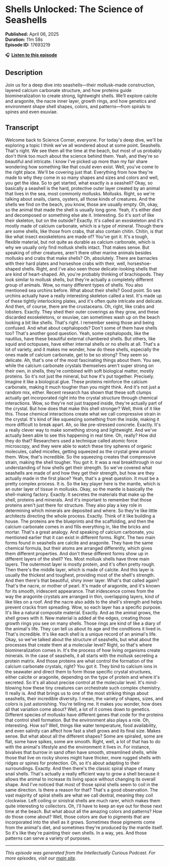 # Shells Unlocked: The Science of Seashells

**Published:** April 06, 2025  
**Duration:** 11m 58s  
**Episode ID:** 17693219

🎧 **[Listen to this episode](https://intellectuallycurious.buzzsprout.com/2529712/episodes/17693219-shells-unlocked-the-science-of-seashells)**

## Description

Join us for a deep dive into seashells—their mollusk-made construction, layered calcium carbonate structure, and how proteins guide biomineralization to create strong, lightweight shells. We’ll explore calcite and aragonite, the nacre inner layer, growth rings, and how genetics and environment shape shell shapes, colors, and patterns—from spirals to spines and even exuviae.

## Transcript

Welcome back to Science Corner, everyone. For today's deep dive, we'll be exploring a topic I think we've all wondered about at some point. Seashells. That's right. We see them all the time at the beach, but most of us probably don't think too much about the science behind them. Yeah, and they're so beautiful and intricate. I know I've picked up more than my fair share wondering how something like that could even exist. Well, you've come to the right place. We'll be covering just that. Everything from how they're made to why they come in so many shapes and sizes and colors and well, you get the idea. So to get started, what exactly is a seashell? Okay, so basically a seashell is the hard, protective outer layer created by an animal that lives in the sea, most commonly mollusks. Mollusks. Right, so we're talking about snails, clams, oysters, all those kinds of creatures. And the shells we find on the beach, you know, those are usually empty. Oh, okay, so the animal that made the shell is usually long gone. Yeah, it's either died and decomposed or something else ate it. Interesting. So it's sort of like their skeleton, but on the outside? Exactly. It's called an exoskeleton and it's mostly made of calcium carbonate, which is a type of mineral. Though there are some shells, like those from crabs, that also contain chitin. Chitin, is that like what insect exoskeletons are made of? You've got it. It's a tough, flexible material, but not quite as durable as calcium carbonate, which is why we usually only find mollusk shells intact. That makes sense. But speaking of other creatures, aren't there other marine animals besides mollusks and crabs that make shells? Oh, absolutely. There are barnacles with their hard plates and horseshoe crabs with their, well, horseshoe-shaped shells. Right, and I've also seen those delicate-looking shells that are kind of heart-shaped. Ah, you're probably thinking of brachiopods. They look similar to mollusk shells, but they're actually a completely different group of animals. Wow, so many different types of shells. You also mentioned sea urchins before. What about their shells? Good point. So sea urchins actually have a really interesting skeleton called a test. It's made up of these tightly interlocking plates, and it's often quite intricate and delicate. And then, of course, there are the crustaceans. Oh, right, like crabs and lobsters. Exactly. They shed their outer coverings as they grow, and these discarded exoskeletons, or exuviae, can sometimes wash up on the beach looking a bit like shells. That's right. I remember seeing those and being confused. And what about cephalopods? Don't some of them have shells too? That's another good question. Yeah, some cephalopods, like the nautilus, have these beautiful external chambered shells. But others, like squid and octopuses, have either internal shells or no shells at all. That's a lot of variety, and it makes me wonder, how do these shells, especially the ones made of calcium carbonate, get to be so strong? They seem so delicate. Ah, that's one of the most fascinating things about them. You see, while the calcium carbonate crystals themselves aren't super strong on their own, in shells, they're combined with soft biological matter, mostly proteins. So it's not just the mineral, but how it's put together. Precisely. Imagine it like a biological glue. These proteins reinforce the calcium carbonate, making it much tougher than you might think. And it's not just a random mix, either. Recent research has shown that these soft clumps actually get incorporated right into the crystal structure through chemical interactions. Wow, so they're not just trapped inside, they're actually part of the crystal. But how does that make this shell stronger? Well, think of it like this. Those chemical interactions create what we call compressive strain in the crystal. It's kind of like squeezing something from the inside, making it more difficult to break apart. Ah, so like pre-stressed concrete. Exactly. It's a really clever way to make something strong and lightweight. And we've actually been able to see this happening in real time. Oh, really? How did they do that? Researchers used a technique called atomic force microscopy, and they were able to watch these tiny spheres of organic molecules, called micelles, getting squeezed as the crystal grew around them. Wow, that's incredible. So the squeezing creates that compressive strain, making the shell tougher. You got it. It was a real breakthrough in our understanding of how shells get their strength. So we've covered what seashells are made of and how they get their strength, but how are they actually made in the first place? Yeah, that's a great question. It must be a pretty complex process. It is. So the key player here is the mantle, which is an outer layer of tissue in mollusks. Okay, so the mantle is basically the shell-making factory. Exactly. It secretes the materials that make up the shell, proteins and minerals. And it's important to remember that those proteins aren't just there for structure. They also play a key role in determining which minerals are deposited and where. So they're like little architects directing the whole process. Exactly. Think of it like building a house. The proteins are the blueprints and the scaffolding, and then the calcium carbonate comes in and fills everything in, like the bricks and mortar. That's a great analogy. And speaking of calcium carbonate, you mentioned earlier that it can exist in different forms. Right. The two main forms found in seashells are calcite and aragonite. They have the same chemical formula, but their atoms are arranged differently, which gives them different properties. And don't these different forms show up in different layers of the shell? Yes. Most mollusk shells have three main layers. The outermost layer is mostly protein, and it's often pretty rough. Then there's the middle layer, which is made of calcite. And this layer is usually the thickest and toughest, providing most of the shell's strength. And then there's that beautiful, shiny inner layer. What's that called again? That's the nacre, or mother of pearl. It's made of aragonite, and it's known for its smooth, iridescent appearance. That iridescence comes from the way the aragonite crystals are arranged in thin, overlapping layers, kind of like tiles on a roof. And the nacre also adds to the shell's strength and helps prevent cracks from spreading. Wow, so each layer has a specific purpose. It's like a natural composite material. Exactly. And as the animal grows, the shell grows with it. New material is added at the edges, creating those growth rings you see on many shells. Those rings are kind of like a diary of the animal's life. They can tell us about its age and the conditions it lived in. That's incredible. It's like each shell is a unique record of an animal's life. Okay, so we've talked about the structure of seashells, but what about the processes that create them at a molecular level? Right, so that's where biomineralization comes in. It's the process of how living organisms create minerals. In the case of seashells, it all starts with the mollusk secreting a protein matrix. And those proteins are what control the formation of the calcium carbonate crystals, right? You got it. They bind to calcium ions in the seawater and direct them to form those specific crystal structures, either calcite or aragonite, depending on the type of protein and where it's secreted. So it's all about precise control at the molecular level. It's mind-blowing how these tiny creatures can orchestrate such complex chemistry. It really is. And that brings us to one of the most striking things about seashells, their incredible diversity. I mean, the variety of shapes, sizes, and colors is just astonishing. You're telling me. It makes you wonder, how does all that variation come about? Well, a lot of it comes down to genetics. Different species of mollusks have different genes that code for the proteins that control shell formation. But the environment also plays a role. Oh, interesting. How so? Well, things like water temperature, food availability, and even salinity can affect how fast a shell grows and its final size. Makes sense. But what about all the different shapes? Some are spiraled, some are flat, some have spikes, some are smooth. Right, well, a lot of that has to do with the animal's lifestyle and the environment it lives in. For instance, bivalves that burrow in sand often have smooth, streamlined shells, while those that live on rocky shores might have thicker, more rugged shells with ridges or spines for protection. Oh, so it's about adapting to their surroundings. Exactly. And then there's the classic spiral shape of many snail shells. That's actually a really efficient way to grow a shell because it allows the animal to increase its living space without changing its overall shape. And I've noticed that most of those spiral shells seem to coil in the same direction. Is there a reason for that? That's a good observation. The vast majority of spiral shells are what we call dextral, meaning they coil clockwise. Left coiling or sinistral shells are much rarer, which makes them quite interesting to collectors. Oh, I'll have to keep an eye out for those next time at the beach. But what about all the amazing colors and patterns? How do those come about? Well, those colors are due to pigments that are incorporated into the shell as it grows. Sometimes these pigments come from the animal's diet, and sometimes they're produced by the mantle itself. So it's like they're painting their own shells. In a way, yes. And those patterns can serve a variety of purposes.

---
*This episode was generated from the Intellectually Curious Podcast. For more episodes, visit our [main site](https://intellectuallycurious.buzzsprout.com).*
